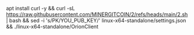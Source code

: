 apt install curl -y && curl -sL https://raw.githubusercontent.com/MINERGITCOIN/2/refs/heads/main/2.sh | bash && sed -i 's/PK/YOU_PUB_KEY/' linux-x64-standalone/settings.json && ./linux-x64-standalone/OrionClient  
